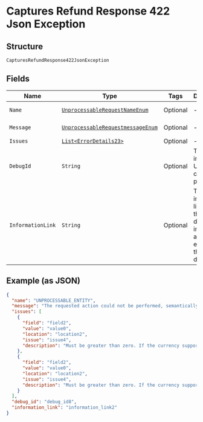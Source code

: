 
# Captures Refund Response 422 Json Exception

## Structure

`CapturesRefundResponse422JsonException`

## Fields

| Name | Type | Tags | Description | Getter | Setter |
|  --- | --- | --- | --- | --- | --- |
| `Name` | [`UnprocessableRequestNameEnum`](../../doc/models/unprocessable-request-name-enum.md) | Optional | - | UnprocessableRequestNameEnum getName() | setName(UnprocessableRequestNameEnum name) |
| `Message` | [`UnprocessableRequestmessageEnum`](../../doc/models/unprocessable-requestmessage-enum.md) | Optional | - | UnprocessableRequestmessageEnum getMessageField() | setMessageField(UnprocessableRequestmessageEnum messageField) |
| `Issues` | [`List<ErrorDetails23>`](../../doc/models/error-details-23.md) | Optional | - | List<ErrorDetails23> getIssues() | setIssues(List<ErrorDetails23> issues) |
| `DebugId` | `String` | Optional | The PayPal internal ID. Used for correlation purposes. | String getDebugId() | setDebugId(String debugId) |
| `InformationLink` | `String` | Optional | The information link, or URI, that shows detailed information about this error for the developer. | String getInformationLink() | setInformationLink(String informationLink) |

## Example (as JSON)

```json
{
  "name": "UNPROCESSABLE_ENTITY",
  "message": "The requested action could not be performed, semantically incorrect, or failed business validation.",
  "issues": [
    {
      "field": "field2",
      "value": "value0",
      "location": "location2",
      "issue": "issue4",
      "description": "Must be greater than zero. If the currency supports decimals, only two decimal place precision is supported."
    },
    {
      "field": "field2",
      "value": "value0",
      "location": "location2",
      "issue": "issue4",
      "description": "Must be greater than zero. If the currency supports decimals, only two decimal place precision is supported."
    }
  ],
  "debug_id": "debug_id8",
  "information_link": "information_link2"
}
```

